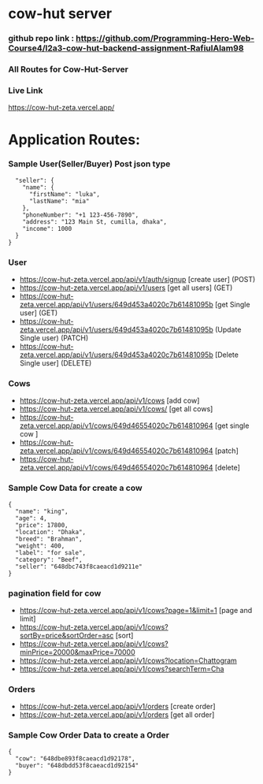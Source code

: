 # cow-hut server

### github repo link : https://github.com/Programming-Hero-Web-Course4/l2a3-cow-hut-backend-assignment-RafiulAlam98

### All Routes for Cow-Hut-Server

### Live Link 
https://cow-hut-zeta.vercel.app/

# Application Routes:

### Sample User(Seller/Buyer) Post json type
```{
  "seller": {
    "name": {
      "firstName": "luka",
      "lastName": "mia"
    },
    "phoneNumber": "+1 123-456-7890",
    "address": "123 Main St, cumilla, dhaka",
    "income": 1000
  }
}
```

### User
- https://cow-hut-zeta.vercel.app/api/v1/auth/signup [create user] (POST)
- https://cow-hut-zeta.vercel.app/api/v1/users [get all users] (GET)
- https://cow-hut-zeta.vercel.app/api/v1/users/649d453a4020c7b61481095b [get Single user] (GET)
- https://cow-hut-zeta.vercel.app/api/v1/users/649d453a4020c7b61481095b (Update Single user) (PATCH)
- https://cow-hut-zeta.vercel.app/api/v1/users/649d453a4020c7b61481095b [Delete Single user] (DELETE)

### Cows
- https://cow-hut-zeta.vercel.app/api/v1/cows [add cow]
- https://cow-hut-zeta.vercel.app/api/v1/cows/ [get all cows]
- https://cow-hut-zeta.vercel.app/api/v1/cows/649d46554020c7b614810964 [get single cow ]
- https://cow-hut-zeta.vercel.app/api/v1/cows/649d46554020c7b614810964 [patch]
- https://cow-hut-zeta.vercel.app/api/v1/cows/649d46554020c7b614810964 [delete]

### Sample Cow Data for create a cow
```
{
  "name": "king",
  "age": 4,
  "price": 17800,
  "location": "Dhaka",
  "breed": "Brahman",
  "weight": 400,
  "label": "for sale",
  "category": "Beef",
  "seller": "648dbc743f8caeacd1d9211e"
}
```
### pagination field for cow

- https://cow-hut-zeta.vercel.app/api/v1/cows?page=1&limit=1 [page and limit]
- https://cow-hut-zeta.vercel.app/api/v1/cows?sortBy=price&sortOrder=asc  [sort]
- https://cow-hut-zeta.vercel.app/api/v1/cows?minPrice=20000&maxPrice=70000  
- https://cow-hut-zeta.vercel.app/api/v1/cows?location=Chattogram 
- https://cow-hut-zeta.vercel.app/api/v1/cows?searchTerm=Cha
  
### Orders
- https://cow-hut-zeta.vercel.app/api/v1/orders [create order]
- https://cow-hut-zeta.vercel.app/api/v1/orders [get all order]


### Sample Cow Order Data to create a Order
```
{
  "cow": "648dbe893f8caeacd1d92178",
  "buyer": "648dbdd53f8caeacd1d92154"
}
```
